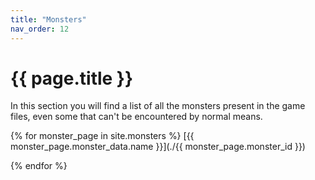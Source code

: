 ```yaml
---
title: "Monsters"
nav_order: 12
---
```

# {{ page.title }}
In this section you will find a list of all the monsters present in the game files, even some that can't be encountered by normal means.

{% for monster_page in site.monsters %}
[{{ monster_page.monster_data.name }}](./{{ monster_page.monster_id }})

{% endfor %}
